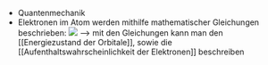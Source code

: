 - Quantenmechanik
- Elektronen im Atom werden mithilfe mathematischer Gleichungen beschrieben:
![](Pasted%20image%2020231016161028.png)
--> mit den Gleichungen kann man den [[Energiezustand der Orbitale]], sowie die [[Aufenthaltswahrscheinlichkeit der Elektronen]] beschreiben 